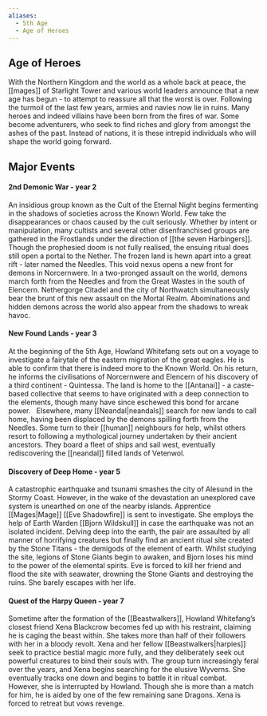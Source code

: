 ```yaml
---
aliases:
  - 5th Age
  - Age of Heroes
---
```

## Age of Heroes
With the Northern Kingdom and the world as a whole back at peace, the [[mages]] of Starlight Tower and various world leaders announce that a new age has begun - to attempt to reassure all that the worst is over. Following the turmoil of the last few years, armies and navies now lie in ruins. Many heroes and indeed villains have been born from the fires of war. Some become adventurers, who seek to find riches and glory from amongst the ashes of the past. Instead of nations, it is these intrepid individuals who will shape the world going forward.  
## Major Events
#### 2nd Demonic War - year 2
An insidious group known as the Cult of the Eternal Night begins fermenting in the shadows of societies across the Known World. Few take the disappearances or chaos caused by the cult seriously. Whether by intent or manipulation, many cultists and several other disenfranchised groups are gathered in the Frostlands under the direction of [[the seven Harbingers]]. Though the prophesied doom is not fully realised, the ensuing ritual does still open a portal to the Nether. The frozen land is hewn apart into a great rift - later named the Needles. This void nexus opens a new front for demons in Norcernwere. In a two-pronged assault on the world, demons march forth from the Needles and from the Great Wastes in the south of Elencern. Nethergorge Citadel and the city of Northwatch simultaneously bear the brunt of this new assault on the Mortal Realm. Abominations and hidden demons across the world also appear from the shadows to wreak havoc. 
#### New Found Lands - year 3
At the beginning of the 5th Age, Howland Whitefang sets out on a voyage to investigate a fairytale of the eastern migration of the great eagles. He is able to confirm that there is indeed more to the Known World. On his return, he informs the civilisations of Norcernwere and Elencern of his discovery of a third continent - Quintessa. The land is home to the [[Antanai]] - a caste-based collective that seems to have originated with a deep connection to the elements, though many have since eschewed this bond for arcane power.   Elsewhere, many [[Neandal|neandals]] search for new lands to call home, having been displaced by the demons spilling forth from the Needles. Some turn to their [[human]] neighbours for help, whilst others resort to following a mythological journey undertaken by their ancient ancestors. They board a fleet of ships and sail west, eventually rediscovering the [[neandal]] filled lands of Vetenwol.  
#### Discovery of Deep Home - year 5
A catastrophic earthquake and tsunami smashes the city of Alesund in the Stormy Coast. However, in the wake of the devastation an unexplored cave system is unearthed on one of the nearby islands. Apprentice [[Mages|Mage]] [[Eve Shadowfire]] is sent to investigate. She employs the help of Earth Warden [[Bjorn Wildskull]] in case the earthquake was not an isolated incident. Delving deep into the earth, the pair are assaulted by all manner of horrifying creatures but finally find an ancient ritual site created by the Stone Titans - the demigods of the element of earth. Whilst studying the site, legions of Stone Giants begin to awaken, and Bjorn loses his mind to the power of the elemental spirits. Eve is forced to kill her friend and flood the site with seawater, drowning the Stone Giants and destroying the ruins. She barely escapes with her life.  
#### Quest of the Harpy Queen - year 7
Sometime after the formation of the [[Beastwalkers]], Howland Whitefang’s closest friend Xena Blackcrow becomes fed up with his restraint, claiming he is caging the beast within. She takes more than half of their followers with her in a bloody revolt. Xena and her fellow [[Beastwalkers|harpies]] seek to practice bestial magic more fully, and they deliberately seek out powerful creatures to bind their souls with. The group turn increasingly feral over the years, and Xena begins searching for the elusive Wyverns. She eventually tracks one down and begins to battle it in ritual combat. However, she is interrupted by Howland. Though she is more than a match for him, he is aided by one of the few remaining sane Dragons. Xena is forced to retreat but vows revenge.